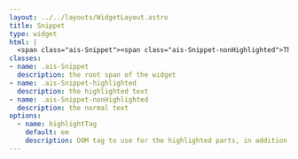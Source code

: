 ```yaml
---
layout: ../../layouts/WidgetLayout.astro
title: Snippet
type: widget
html: |
  <span class="ais-Snippet"><span class="ais-Snippet-nonHighlighted">This is the</span> <mark class="ais-Snippet-highlighted">snippet text</mark></span>
classes:
- name: .ais-Snippet
  description: the root span of the widget
- name: .ais-Snippet-highlighted
  description: the highlighted text
- name: .ais-Snippet-nonHighlighted
  description: the normal text
options:
  - name: highlightTag
    default: em
    description: DOM tag to use for the highlighted parts, in addition to the classes
---
```

